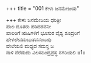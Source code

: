 +++
title = "001 ಕೇಳು ಜನಮೇಜಯ"

+++
ಕೇಳು ಜನಮೇಜಯ ಧರಿತ್ರೀ  
ಪಾಲ ದೂತರು ಹರಿದರವನೀ   
ಪಾಲರಿಗೆ ಋಷಿಗಳಿಗೆ ಭೂಸುರ ವೈಶ್ಯ ಶೂದ್ರರಿಗೆ   
ಹೇಳಲೇನದುಬುತವನಂಬುಧಿ  
ವೇಲೆಯಲಿ ಮಧ್ಯದ ಸಮಸ್ತ ಜ   
ನಾಳಿ ನೆರೆದುದು ವಿಲಸದಿಂದ್ರಪ್ರಸ್ಥ ನಗರಿಯಲಿ   ॥1॥